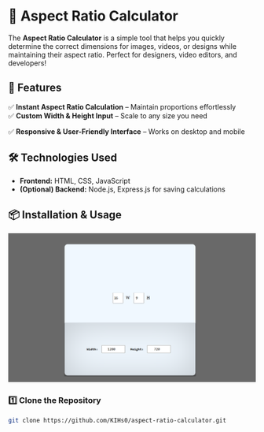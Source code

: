 


# 📏 Aspect Ratio Calculator  

The **Aspect Ratio Calculator** is a simple tool that helps you quickly determine the correct dimensions for images, videos, or designs while maintaining their aspect ratio. Perfect for designers, video editors, and developers!  

## 🚀 Features  
✅ **Instant Aspect Ratio Calculation** – Maintain proportions effortlessly  
✅ **Custom Width & Height Input** – Scale to any size you need  

✅ **Responsive & User-Friendly Interface** – Works on desktop and mobile  

## 🛠 Technologies Used  
- **Frontend:** HTML, CSS, JavaScript  
- **(Optional) Backend:** Node.js, Express.js for saving calculations  

## 📦 Installation & Usage
![](image.png)

### 1️⃣ Clone the Repository  
```sh
git clone https://github.com/KIHs0/aspect-ratio-calculator.git





